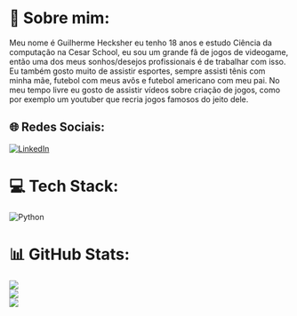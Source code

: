 # 💫 Sobre mim:
Meu nome é Guilherme Hecksher eu tenho 18 anos e estudo Ciência da computação na Cesar School, eu sou um grande fã de jogos de videogame, então uma dos meus sonhos/desejos profissionais é de trabalhar com isso. Eu também gosto muito de assistir esportes, sempre assisti tênis com minha mãe, futebol com meus avôs e futebol americano com meu pai. No meu tempo livre eu gosto de assistir vídeos sobre criação de jogos, como por exemplo um youtuber que recria jogos famosos do jeito dele.<br>


## 🌐 Redes Sociais:
[![LinkedIn](https://img.shields.io/badge/LinkedIn-%230077B5.svg?logo=linkedin&logoColor=white)](https://linkedin.com/in/GuilhermeHecksher) 

# 💻 Tech Stack:
![Python](https://img.shields.io/badge/python-3670A0?style=for-the-badge&logo=python&logoColor=ffdd54)
# 📊 GitHub Stats:
![](https://github-readme-stats.vercel.app/api?username=Schamschu&theme=dark&hide_border=false&include_all_commits=false&count_private=false)<br/>
![](https://github-readme-streak-stats.herokuapp.com/?user=Schamschu&theme=dark&hide_border=false)<br/>
![](https://github-readme-stats.vercel.app/api/top-langs/?username=Schamschu&theme=dark&hide_border=false&include_all_commits=false&count_private=false&layout=compact)
